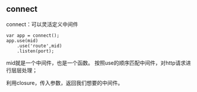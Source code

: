 ## connect

connect：可以灵活定义中间件
```
var app = connect();
app.use(mid)
    .use('route',mid)
    .listen(port);
```
mid就是一个中间件，也是一个函数。
按照use的顺序匹配中间件，对http请求进行层层处理；

利用closure，传入参数，返回我们想要的中间件。